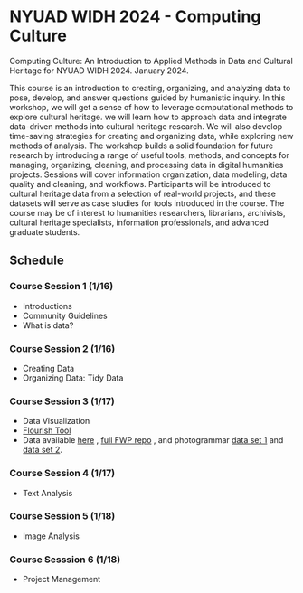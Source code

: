 # NYUAD WIDH 2024 - Computing Culture
Computing Culture: An Introduction to Applied Methods in Data and Cultural Heritage for NYUAD WIDH 2024. January 2024.


This course is an introduction to creating, organizing, and analyzing data to pose, develop, and answer questions guided by humanistic inquiry. In this workshop, we will get a sense of how to leverage computational methods to explore cultural heritage. we will learn how to approach data and integrate data-driven methods into cultural heritage research. We will also develop time-saving strategies for creating and organizing data, while exploring new methods of analysis. The workshop builds a solid foundation for future research by introducing a range of useful tools, methods, and concepts for managing, organizing, cleaning, and processing data in digital humanities projects. Sessions will cover information organization, data modeling, data quality and cleaning, and workflows. Participants will be introduced to cultural heritage data from a selection of real-world projects, and these datasets will serve as case studies for tools introduced in the course. The course may be of interest to humanities researchers, librarians, archivists, cultural heritage specialists, information professionals, and advanced graduate students.

## Schedule

### Course Session 1 (1/16)
- Introductions
- Community Guidelines
- What is data?

 

### Course Session 2 (1/16)
- Creating Data
- Organizing Data: Tidy Data 


### Course Session 3 (1/17)
- Data Visualization
- [Flourish Tool](https://app.flourish.studio/)
- Data available [here](https://github.com/nolauren/nyuad24-computingculture/tree/main/data) ,  [full FWP repo](https://github.com/distant-viewing/fwp-life-histories/tree/master) , and photogrammar [data set 1](   https://github.com/distant-viewing/photogrammar-data/blob/master/csv-files/fwp_metadata_20190330.csv) and [data set 2](https://github.com/distant-viewing/photogrammar-data/blob/master/csv-files/photo_metadata_20190330.csv).

### Course Session 4 (1/17)
- Text Analysis


### Course Session 5 (1/18)
- Image Analysis 


### Course Sesssion 6 (1/18)
- Project Management 






